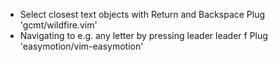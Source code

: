 - Select closest text objects with Return and Backspace
  Plug 'gcmt/wildfire.vim'
- Navigating to e.g. any letter by pressing leader leader f
  Plug 'easymotion/vim-easymotion'

